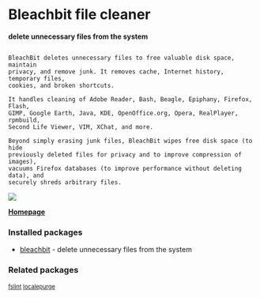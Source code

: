 # Bleachbit file cleaner

__delete unnecessary files from the system__

```

BleachBit deletes unnecessary files to free valuable disk space, maintain
privacy, and remove junk. It removes cache, Internet history, temporary files,
cookies, and broken shortcuts.

It handles cleaning of Adobe Reader, Bash, Beagle, Epiphany, Firefox, Flash,
GIMP, Google Earth, Java, KDE, OpenOffice.org, Opera, RealPlayer, rpmbuild,
Second Life Viewer, VIM, XChat, and more.

Beyond simply erasing junk files, BleachBit wipes free disk space (to hide
previously deleted files for privacy and to improve compression of images),
vacuums Firefox databases (to improve performance without deleting data), and
securely shreds arbitrary files.

```

![](https://screenshots.debian.net/thumbnail/bleachbit/)


 **[Homepage](https://www.bleachbit.org/)**

### Installed packages

* [bleachbit](https://packages.debian.org/stretch/bleachbit) - delete unnecessary files from the system

### Related packages

<sub> [fslint](https://packages.debian.org/stretch/fslint) [localepurge](https://packages.debian.org/stretch/localepurge)  </sub>
